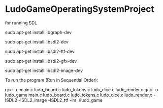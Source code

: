 # LudoGameOperatingSystemProject

for running SDL 

sudo apt-get install libgraph-dev

sudo apt-get install libsdl2-dev

sudo apt-get install libsdl2-ttf-dev

sudo apt-get install libsdl2-gfx-dev

sudo apt-get install libsdl2-image-dev

To run the program (Run in Sequential Order):

gcc -c main.c ludo_board.c ludo_tokens.c ludo_dice.c ludo_render.c
gcc -o ludo_game main.c ludo_board.c ludo_tokens.c ludo_dice.c ludo_render.c -lSDL2 -lSDL2_image -lSDL2_ttf -lm
 ./ludo_game
